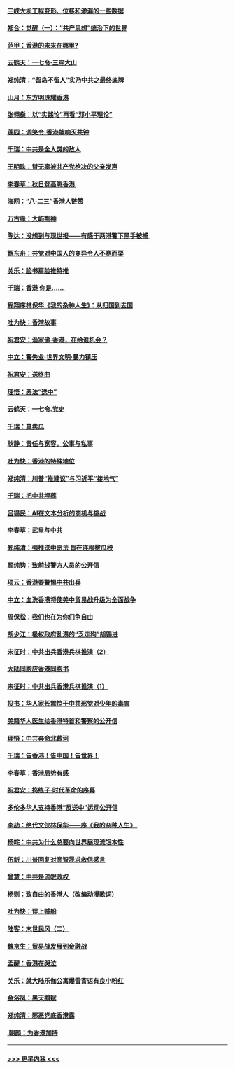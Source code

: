 #### [三峡大坝工程变形、位移和渗漏的一些数据](../pages/nsc993/n11478232.md?t=08270355) 
#### [郑合：觉醒（一）：“共产思想”统治下的世界](../pages/nsc993/n11477663.md?t=08270355) 
#### [范甲：香港的未来在哪里?](../pages/nsc993/n11477249.md?t=08270355) 
#### [云鹤天：一七令·三座大山](../pages/nsc993/n11477192.md?t=08270355) 
#### [郑纯清：“留岛不留人”实乃中共之最终底牌](../pages/nsc993/n11476160.md?t=08270355) 
#### [山月：东方明珠耀香港](../pages/nsc993/n11476077.md?t=08270355) 
#### [张翎燊：以“实践论”再看“邓小平理论”](../pages/nsc993/n11475733.md?t=08270355) 
#### [莲园：调笑令‧香港敲响灭共钟](../pages/nsc993/n11475723.md?t=08270355) 
#### [千瑞：中共是全人类的敌人](../pages/nsc993/n11475329.md?t=08270355) 
#### [王明珠：替无辜被共产党枪决的父亲发声](../pages/nsc993/n11474570.md?t=08270355) 
#### [李春草：秋日登高眺香港 ](../pages/nsc993/n11474491.md?t=08270355) 
#### [海网：“八·二三”香港人链赞 ](../pages/nsc993/n11474538.md?t=08270355) 
#### [万古缘：大屿荆神](../pages/nsc993/n11474401.md?t=08270355) 
#### [陈达：没想到与现世报——有感于两港警下黑手被捕 ](../pages/nsc993/n11472557.md?t=08270355) 
#### [甑东舟：共党对中国人的变异令人不寒而栗](../pages/nsc993/n11472496.md?t=08270355) 
#### [关乐：脸书扇脸推特推](../pages/nsc993/n11472488.md?t=08270355) 
#### [千瑞：香港  你是…… ](../pages/nsc993/n11472459.md?t=08270355) 
#### [程翔序林保华《我的杂种人生》：从归国到去国](../pages/nsc993/n11472369.md?t=08270355) 
#### [吐为快：香港故事](../pages/nsc993/n11471931.md?t=08270355) 
#### [祝君安：渔家傲‧香港，在给谁机会？](../pages/nsc993/n11469718.md?t=08270355) 
#### [中立：警失业‧世界文明‧暴力镇压](../pages/nsc993/n11467566.md?t=08270355) 
#### [祝君安：送终曲](../pages/nsc993/n11467546.md?t=08270355) 
#### [理悟：恶法“送中”](../pages/nsc993/n11467290.md?t=08270355) 
#### [云鹤天：一七令.党史](../pages/nsc993/n11464122.md?t=08270355) 
#### [千瑞：莫卖瓜](../pages/nsc993/n11463014.md?t=08270355) 
#### [耿静：责任与宽容，公事与私事](../pages/nsc993/n11462810.md?t=08270355) 
#### [吐为快：香港的特殊地位](../pages/nsc993/n11462562.md?t=08270355) 
#### [郑纯清：川普“推建议”与习近平“接地气”](../pages/nsc993/n11461683.md?t=08270355) 
#### [千瑞：把中共埋葬](../pages/nsc993/n11461658.md?t=08270355) 
#### [吕锡民：AI在文本分析的商机与挑战](../pages/nsc993/n11460607.md?t=08270355) 
#### [李春草：武皇与中共](../pages/nsc993/n11460589.md?t=08270355) 
#### [郑纯清：强推送中恶法 旨在连根拔瓜秧](../pages/nsc993/n11460526.md?t=08270355) 
#### [颜纯钩：致前线警方人员的公开信](../pages/nsc993/n11459564.md?t=08270355) 
#### [项云：香港要警惕中共出兵](../pages/nsc993/n11459530.md?t=08270355) 
#### [中立：血洗香港将使美中贸易战升级为全面战争](../pages/nsc993/n11459717.md?t=08270355) 
#### [周保松：我们也在为你们争自由](../pages/nsc993/n11459087.md?t=08270355) 
#### [胡少江：极权政府乱港的“乏走狗”胡锡进](../pages/nsc993/n11459051.md?t=08270355) 
#### [宋征时：中共出兵香港兵棋推演（2）](../pages/nsc993/n11458306.md?t=08270355) 
#### [大陆同胞应香港同胞书](../pages/nsc993/n11457241.md?t=08270355) 
#### [宋征时：中共出兵香港兵棋推演（1）](../pages/nsc993/n11455979.md?t=08270355) 
#### [投书：华人家长震惊于中共邪党对少年的毒害](../pages/nsc993/n11454664.md?t=08270355) 
#### [美籍华人医生给香港特首和警察的公开信](../pages/nsc993/n11454599.md?t=08270355) 
#### [理悟：中共奔命北戴河](../pages/nsc993/n11454254.md?t=08270355) 
#### [千瑞：告香港！告中国！告世界！](../pages/nsc993/n11452639.md?t=08270355) 
#### [李春草：香港局势有感 ](../pages/nsc993/n11452364.md?t=08270355) 
#### [祝君安：捣练子‧时代革命的序幕](../pages/nsc993/n11452353.md?t=08270355) 
#### [多伦多华人支持香港“反送中”运动公开信](../pages/nsc993/n11452323.md?t=08270355) 
#### [李劼：绝代文侠林保华——序《我的杂种人生》 ](../pages/nsc993/n11452282.md?t=08270355) 
#### [杨咤：中共为什么总要向世界展现流氓本性](../pages/nsc993/n11448899.md?t=08270355) 
#### [伍新：川普回复对高智晟求救信感言](../pages/nsc993/n11448808.md?t=08270355) 
#### [曾慧：中共是流氓政权 ](../pages/nsc993/n11447277.md?t=08270355) 
#### [杨则：致自由的香港人（改编动漫歌词）](../pages/nsc993/n11447253.md?t=08270355) 
#### [吐为快：误上贼船](../pages/nsc993/n11447241.md?t=08270355) 
#### [陆客：末世民风（二）](../pages/nsc993/n11447032.md?t=08270355) 
#### [魏京生：贸易战发展到金融战](../pages/nsc993/n11446827.md?t=08270355) 
#### [孟醒：香港在哭泣](../pages/nsc993/n11445586.md?t=08270355) 
#### [关乐：就大陆乐伽公寓爆雷寄语有良小粉红 ](../pages/nsc993/n11445344.md?t=08270355) 
#### [金浴凤：黑天鹅赋](../pages/nsc993/n11445105.md?t=08270355) 
#### [郑纯清：邪恶党底香港露](../pages/nsc993/n11444937.md?t=08270355) 
#### [ 朝颜：为香港加持](../pages/nsc993/n11444414.md?t=08270355) 

----
#### [ >>> 更早内容 <<< ](../indexes/nsc993-earlier.md)
